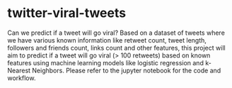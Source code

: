 # twitter-viral-tweets

Can we predict if a tweet will go viral? Based on a dataset of tweets where we have various known information like retweet count, tweet length, followers and friends count, links count and other features, this project will aim to predict if a tweet will go viral (> 100 retweets) based on known features using machine learning models like logistic regression and k-Nearest Neighbors. Please refer to the jupyter notebook for the code and workflow.
